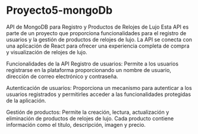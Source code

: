 # Proyecto5-mongoDb

API de MongoDB para Registro y Productos de Relojes de Lujo
Esta API es parte de un proyecto que proporciona funcionalidades para el registro de usuarios y la gestión de productos de relojes de lujo. La API se conecta con una aplicación de React para ofrecer una experiencia completa de compra y visualización de relojes de lujo.

Funcionalidades de la API
Registro de usuarios: Permite a los usuarios registrarse en la plataforma proporcionando un nombre de usuario, dirección de correo electrónico y contraseña.

Autenticación de usuarios: Proporciona un mecanismo para autenticar a los usuarios registrados y permitirles acceder a las funcionalidades protegidas de la aplicación.

Gestión de productos: Permite la creación, lectura, actualización y eliminación de productos de relojes de lujo. Cada producto contiene información como el título, descripción, imagen y precio.
